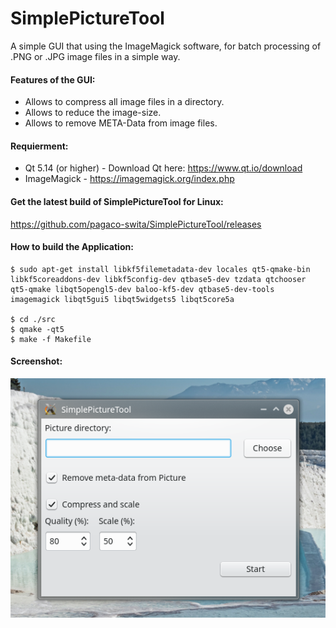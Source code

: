 # SimplePictureTool
A simple GUI that using the ImageMagick software, for batch processing of .PNG or .JPG image files in a simple way.
<br>
#### Features of the GUI: <br />
 * Allows to compress all image files in a directory.
 * Allows to reduce the image-size.
 * Allows to remove META-Data from image files.

#### Requierment: <br />
* Qt 5.14 (or higher) - Download Qt here: https://www.qt.io/download
* ImageMagick - https://imagemagick.org/index.php

#### Get the latest build of SimplePictureTool for Linux:<br />
<a href="https://github.com/pagaco-swita/SimplePictureTool/releases">https://github.com/pagaco-swita/SimplePictureTool/releases</a>

#### How to build the Application:

```
$ sudo apt-get install libkf5filemetadata-dev locales qt5-qmake-bin libkf5coreaddons-dev libkf5config-dev qtbase5-dev tzdata qtchooser qt5-qmake libqt5opengl5-dev baloo-kf5-dev qtbase5-dev-tools imagemagick libqt5gui5 libqt5widgets5 libqt5core5a

$ cd ./src
$ qmake -qt5
$ make -f Makefile
``` 

#### Screenshot: <br />
![Screenshot](https://github.com/pagaco-swita/SimplePictureTool/blob/main/screenshot_v0.0.2.png)

